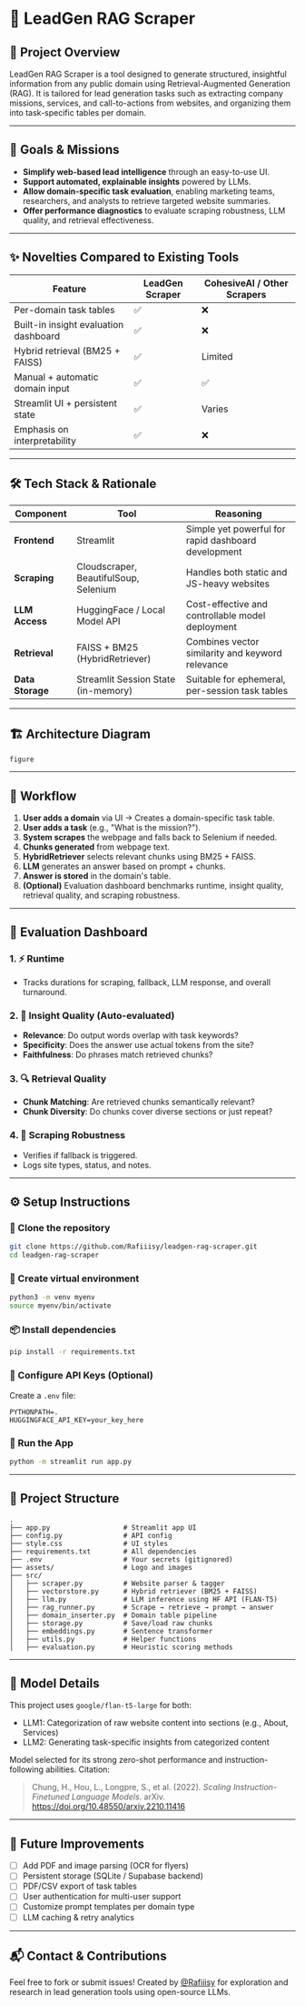 # 🧠 LeadGen RAG Scraper

## 📌 Project Overview
LeadGen RAG Scraper is a tool designed to generate structured, insightful information from any public domain using Retrieval-Augmented Generation (RAG). It is tailored for lead generation tasks such as extracting company missions, services, and call-to-actions from websites, and organizing them into task-specific tables per domain.

---

## 🎯 Goals & Missions
- **Simplify web-based lead intelligence** through an easy-to-use UI.
- **Support automated, explainable insights** powered by LLMs.
- **Allow domain-specific task evaluation**, enabling marketing teams, researchers, and analysts to retrieve targeted website summaries.
- **Offer performance diagnostics** to evaluate scraping robustness, LLM quality, and retrieval effectiveness.

---

## ✨ Novelties Compared to Existing Tools
| Feature | LeadGen Scraper | CohesiveAI / Other Scrapers |
|--------|------------------|-----------------------------|
| Per-domain task tables | ✅ | ❌ |
| Built-in insight evaluation dashboard | ✅ | ❌ |
| Hybrid retrieval (BM25 + FAISS) | ✅ | Limited |
| Manual + automatic domain input | ✅ | ✅ |
| Streamlit UI + persistent state | ✅ | Varies |
| Emphasis on interpretability | ✅ | ❌ |

---

## 🛠️ Tech Stack & Rationale

| Component | Tool | Reasoning |
|----------|------|-----------|
| **Frontend** | Streamlit | Simple yet powerful for rapid dashboard development |
| **Scraping** | Cloudscraper, BeautifulSoup, Selenium | Handles both static and JS-heavy websites |
| **LLM Access** | HuggingFace / Local Model API | Cost-effective and controllable model deployment |
| **Retrieval** | FAISS + BM25 (HybridRetriever) | Combines vector similarity and keyword relevance |
| **Data Storage** | Streamlit Session State (in-memory) | Suitable for ephemeral, per-session task tables |

---

## 🏗️ Architecture Diagram
```text
figure
```

---

## 🔄 Workflow

1. **User adds a domain** via UI → Creates a domain-specific task table.
2. **User adds a task** (e.g., "What is the mission?").
3. **System scrapes** the webpage and falls back to Selenium if needed.
4. **Chunks generated** from webpage text.
5. **HybridRetriever** selects relevant chunks using BM25 + FAISS.
6. **LLM** generates an answer based on prompt + chunks.
7. **Answer is stored** in the domain's table.
8. **(Optional)** Evaluation dashboard benchmarks runtime, insight quality, retrieval quality, and scraping robustness.

---

## 🤪 Evaluation Dashboard

### 1. ⚡ Runtime
- Tracks durations for scraping, fallback, LLM response, and overall turnaround.

### 2. 🧠 Insight Quality (Auto-evaluated)
- **Relevance**: Do output words overlap with task keywords?
- **Specificity**: Does the answer use actual tokens from the site?
- **Faithfulness**: Do phrases match retrieved chunks?

### 3. 🔍 Retrieval Quality
- **Chunk Matching**: Are retrieved chunks semantically relevant?
- **Chunk Diversity**: Do chunks cover diverse sections or just repeat?

### 4. 🧪 Scraping Robustness
- Verifies if fallback is triggered.
- Logs site types, status, and notes.

---

## ⚙️ Setup Instructions

### 📁 Clone the repository
```bash
git clone https://github.com/Rafiiisy/leadgen-rag-scraper.git
cd leadgen-rag-scraper
```

### 🐍 Create virtual environment
```bash
python3 -m venv myenv
source myenv/bin/activate
```

### 📦 Install dependencies
```bash
pip install -r requirements.txt
```

### 📄 Configure API Keys (Optional)
Create a `.env` file:
```
PYTHONPATH=.
HUGGINGFACE_API_KEY=your_key_here
```

### 🚀 Run the App
```bash
python -m streamlit run app.py
```

---

## 📁 Project Structure
```
.
├── app.py                  # Streamlit app UI
├── config.py               # API config
├── style.css               # UI styles
├── requirements.txt        # All dependencies
├── .env                    # Your secrets (gitignored)
├── assets/                 # Logo and images
├── src/
│   ├── scraper.py          # Website parser & tagger
│   ├── vectorstore.py      # Hybrid retriever (BM25 + FAISS)
│   ├── llm.py              # LLM inference using HF API (FLAN-T5)
│   ├── rag_runner.py       # Scrape → retrieve → prompt → answer
│   ├── domain_inserter.py  # Domain table pipeline
│   ├── storage.py          # Save/load raw chunks
│   ├── embeddings.py       # Sentence transformer
│   ├── utils.py            # Helper functions
│   ├── evaluation.py       # Heuristic scoring methods
```

---

## 🚀 Model Details
This project uses `google/flan-t5-large` for both:
- LLM1: Categorization of raw website content into sections (e.g., About, Services)
- LLM2: Generating task-specific insights from categorized content

Model selected for its strong zero-shot performance and instruction-following abilities. Citation:
> Chung, H., Hou, L., Longpre, S., et al. (2022). *Scaling Instruction-Finetuned Language Models*. arXiv. https://doi.org/10.48550/arxiv.2210.11416

---

## 🚀 Future Improvements
- [ ] Add PDF and image parsing (OCR for flyers)
- [ ] Persistent storage (SQLite / Supabase backend)
- [ ] PDF/CSV export of task tables
- [ ] User authentication for multi-user support
- [ ] Customize prompt templates per domain type
- [ ] LLM caching & retry analytics

---

## 📬 Contact & Contributions
Feel free to fork or submit issues! Created by [@Rafiiisy](https://github.com/Rafiiisy) for exploration and research in lead generation tools using open-source LLMs.
